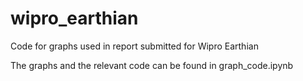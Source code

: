 # wipro_earthian
Code for graphs used in report submitted for Wipro Earthian

The graphs and the relevant code can be found in graph_code.ipynb
